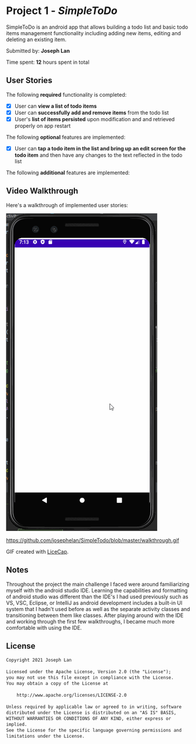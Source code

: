 # Project 1 - *SimpleToDo*

SimpleToDo is an android app that allows building a todo list and basic todo items management functionality including adding new items, editing and deleting an existing item.

Submitted by: **Joseph Lan**

Time spent: **12** hours spent in total

## User Stories

The following **required** functionality is completed:

* [X] User can **view a list of todo items**
* [X] User can **successfully add and remove items** from the todo list
* [X] User's **list of items persisted** upon modification and and retrieved properly on app restart

The following **optional** features are implemented:

* [X] User can **tap a todo item in the list and bring up an edit screen for the todo item** and then have any changes to the text reflected in the todo list

The following **additional** features are implemented:

## Video Walkthrough

Here's a walkthrough of implemented user stories:

<img src='walkthrough.gif' title='Video Walkthrough' width='' alt='Video Walkthrough' />

https://github.com/josephelan/SimpleTodo/blob/master/walkthrough.gif

GIF created with [LiceCap](http://www.cockos.com/licecap/).

## Notes

  Throughout the project the main challenge I faced were around familiarizing myself with the android studio IDE. Learning the capabilities
and formatting of android studio was different than the IDE's I had used previously such as VS, VSC, Eclipse, or IntelliJ as android development
includes a built-in UI system that I hadn't used before as well as the separate activity classes and transitioning between them like classes.
After playing around with the IDE and working through the first few walkthroughs, I became much more comfortable with using the IDE.

## License

    Copyright 2021 Joseph Lan

    Licensed under the Apache License, Version 2.0 (the "License");
    you may not use this file except in compliance with the License.
    You may obtain a copy of the License at

        http://www.apache.org/licenses/LICENSE-2.0

    Unless required by applicable law or agreed to in writing, software
    distributed under the License is distributed on an "AS IS" BASIS,
    WITHOUT WARRANTIES OR CONDITIONS OF ANY KIND, either express or implied.
    See the License for the specific language governing permissions and
    limitations under the License.
